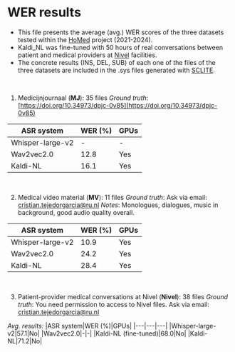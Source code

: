 
# WER results
- This file presents the average (avg.) WER scores of the three datasets tested within the [HoMed](https://homed.ruhosting.nl/) project (2021-2024).
- Kaldi_NL was fine-tuned with 50 hours of real conversations between patient and medical providers at [Nivel]([url](https://www.nivel.nl/en)) facilities.
- The concrete results (INS, DEL, SUB) of each one of the files of the three datasets are included in the .sys files generated with [SCLITE](https://github.com/usnistgov/SCTK).

<br>

1. Medicijnjournaal (**MJ**): 35 files
*Ground truth*: [https://doi.org/10.34973/dpjc-0v85](https://doi.org/10.34973/dpjc-0v85)

|ASR system|WER (%)|GPUs|
|---|---|---|
|Whisper-large-v2|-|-|
|Wav2vec2.0|12.8|Yes|
|Kaldi-NL|16.1|Yes|

<br>


2. Medical video material (**MV**): 11 files
*Ground truth*: Ask via email: [cristian.tejedorgarcia@ru.nl](cristian.tejedorgarcia@ru.nl)
*Notes*: Monologues, dialogues, music in background, good audio quality overall.

|ASR system|WER (%)|GPUs|
|---|---|---|
|Whisper-large-v2|10.9|Yes|
|Wav2vec2.0|24.2|Yes|
|Kaldi-NL|28.4|Yes|

 <br>
			
3. Patient-provider medical conversations at Nivel (**Nivel**): 38 files
*Ground truth*: You need permission to access to Nivel files. Ask via email: cristian.tejedorgarcia@ru.nl


*Avg. results:*
|ASR system|WER (%)|GPUs|
|---|---|---|
|Whisper-large-v2|57.1|No|
|Wav2vec2.0|-|-|
|Kaldi-NL (fine-tuned)|68.0|No|
|Kaldi-NL|71.2|No|
